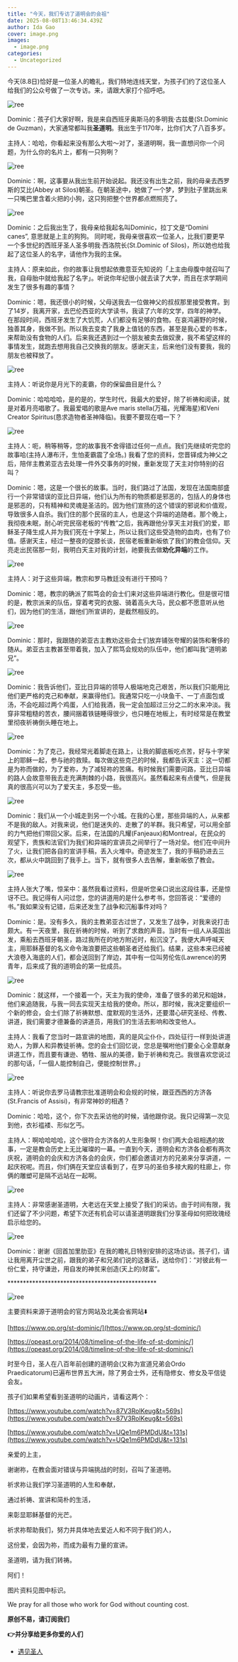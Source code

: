 ```yaml
---
title: "今天，我们专访了道明会的会祖"
date: 2025-08-08T13:46:34.439Z
author: Ida Gao
cover: image.png
images:
  - image.png
categories:
  - Uncategorized
---
```


今天(8.8日)恰好是一位圣人的瞻礼，我们特地连线天堂，为孩子们约了这位圣人给我们的公众号做了一次专访。来，请跟大家打个招呼吧。

<!--more-->

![ree](https://static.wixstatic.com/media/ec8b63_827d23e48094418c9df1434b6df96769~mv2.png)

Dominic：孩子们大家好啊，我是来自西班牙奥斯马的多明我·古兹曼(St.Dominic de Guzman)，大家通常都叫我**圣道明**。我出生于1170年，比你们大了八百多岁。

主持人：哈哈，你看起来没有那么大啦～对了，圣道明啊，我一直想问你一个问题，为什么你的名片上，都有一只狗咧？

![ree](https://static.wixstatic.com/media/ec8b63_dca914e199814e81badca620f1cd42b1~mv2.jpg)

Dominic：啊，这事要从我出生前开始说起。我还没有出生之前，我的母亲去西罗斯的艾比(Abbey at Silos)朝圣。在朝圣途中，她做了一个梦，梦到肚子里跳出来一只嘴巴里含着火把的小狗，这只狗把整个世界都点燃照亮了。

![ree](https://static.wixstatic.com/media/ec8b63_8aac17dee26441898f810c9b4f8d97ff~mv2.jpg)

Dominic：之后我出生了，我母亲给我起名叫Dominic，拉丁文是“Domini canes”, 意思就是上主的狗狗。 同时呢，我母亲很喜欢一位圣人，比我们要更早一个多世纪的西班牙圣人圣多明我·西洛院长(St.Dominic of Silos)，所以她也给我起了这位圣人的名字，请他作为我的主保。

主持人：原来如此，你的故事让我想起依撒意亚先知说的「上主由母腹中就召叫了我，自母胎中就给我起了名字」。听说你年纪很小就去读了大学，而且在求学期间发生了很多有趣的事情？

Dominic：嗯，我还很小的时候，父母送我去一位做神父的叔叔那里接受教育。到了14岁，我离开家，去巴伦西亚的大学读书，我读了六年的文学，四年的神学。在那段时间，西班牙发生了大饥荒，人们都没有足够的食物。在哀鸿遍野的时候，独善其身，我做不到。所以我去变卖了我身上值钱的东西，甚至是我心爱的书本，来帮助没有食物的人们。后来我还遇到过一个朋友被卖去做奴隶，我不希望这样的事情发生，就跑去想用我自己交换我的朋友。感谢天主，后来他们没有要我，我的朋友也被释放了。

![ree](https://static.wixstatic.com/media/ec8b63_fb3aa46c3fc743b7a15b13488b1dea30~mv2.jpg)

主持人：听说你是月光下的麦霸，你的保留曲目是什么？

Dominic：哈哈哈哈，是的是的，学生时代，我最大的爱好，除了祈祷和阅读，就是对着月亮唱歌了。我最爱唱的歌是Ave maris stella(万福，光耀海星)和Veni Creator Spiritus(恳求造物者圣神降临)。我要不要现在唱一下？

![ree](https://static.wixstatic.com/media/ec8b63_78ca61e48e684c22b3e534843e5e0ed3~mv2.gif/v1/fill/w_120,h_56,al_c,usm_0.66_1.00_0.01,blur_2,pstr/ec8b63_78ca61e48e684c22b3e534843e5e0ed3~mv2.gif)

主持人：呃，稍等稍等，您的故事我不舍得错过任何一点点。我们先继续听完您的故事哈(主持人瀑布汗，生怕麦霸震了全场。) 我看了您的资料，您晋铎成为神父之后，陪伴主教弟亚古去处理一件外交事务的时候，重新发现了天主对你特别的召叫？

Dominic：嗯，这是一个很长的故事。当时，我们路过了法国，发现在法国南部盛行一个非常错误的亚比日异端，他们认为所有的物质都是邪恶的，包括人的身体也是邪恶的，只有精神和灵魂是圣洁的。因为他们宣扬的这个错误的邪说和价值观，导致很多人自杀。我们住的那个民宿的主人，也是这个异端的追随者。那个晚上，我彻夜未眠，耐心听完民宿老板的“传教”之后，我再跟他分享天主对我们的爱，耶稣圣子降生成人并为我们死在十字架上，所以让我们这些受造物的血肉，也有了价值。感谢天主，经过一整夜的促膝长谈，民宿老板重新皈依了我们的教会信仰。天亮走出民宿那一刻，我明白天主对我的计划，祂要我去做**劝化异端**的工作。

![ree](https://static.wixstatic.com/media/ec8b63_c5ef82f87cde48fdac6453a82462fd69~mv2.jpg)

主持人：对于这些异端，教宗和罗马教廷没有进行干预吗？

Dominic：嗯，教宗的确派了熙笃会的会士们来对这些异端进行教化。但是很可惜的是，教宗派来的队伍，穿着考究的衣服、骑着高头大马，民众都不愿意听从他们，因为他们的生活，跟他们所宣讲的，是截然相反的。

![ree](https://static.wixstatic.com/media/ec8b63_f470c02277824d768baed99c92418c0a~mv2.jpg)

Dominic：那时，我跟随的弟亚古主教劝这些会士们放弃铺张夸耀的装饰和奢侈的随从。弟亚古主教甚至带着我，加入了熙笃会规劝的队伍中，他们都叫我“道明弟兄”。

![ree](https://static.wixstatic.com/media/ec8b63_53a46ea1f87047aaae66db117067c3c6~mv2.jpg)

Dominic：我告诉他们，亚比日异端的领导人极端地克己艰苦，所以我们只能用比他们更严格的克己和奉献，来赢得他们。我通常只吃一小块鱼干、一丁点面包或汤，不会吃超过两个鸡蛋，人们给我酒，我一定会加超过三分之二的水来冲淡。我穿非常粗糙的苦衣，腰间捆着铁链睡得很少，也只睡在地板上，有时经常是在教堂里彻夜祈祷倒头睡在地上。

![ree](https://static.wixstatic.com/media/ec8b63_b04ef167805043f6aaf93884687c31f4~mv2.jpg)

Dominic：为了克己，我经常光着脚走在路上，让我的脚底板吃点苦，好与十字架上的耶稣一起，参与祂的救赎。每次做这些克己的时候，我都告诉天主：这一切都是为祢而做的，为了爱祢，为了减轻祢的苦痛。有时候我们需要问路，亚比日异端的路人会故意带我去走充满荆棘的小路，我很高兴。虽然看起来有点傻气，但是我真的很高兴可以为了爱天主，多忍受一些。

![ree](https://static.wixstatic.com/media/ec8b63_3b323c3274c249198542147500a14784~mv2.jpg)

Dominic：我们从一个小城走到另一个小城。在我的心里，那些异端的人，从来都不是我的敌人。对我来说，他们是迷失的、走散了的羊群。我只希望，可以用全部的力气把他们带回父家。后来，在法国的凡耀(Fanjeaux)和Montreal，在民众的观望下，贵族和法官们为我们和异端的宣讲员之间举行了一场对垒。他们在中间升了火，让我们把各自的宣讲手稿，丢入火堆中。奇迹发生了，我的手稿扔进去三次，都从火中跳回到了我手上。当下，就有很多人去告解，重新皈依了教会。

![ree](https://static.wixstatic.com/media/ec8b63_0715a04f0e794ec6befeba9cea617eac~mv2.gif/v1/fill/w_80,h_37,al_c,usm_0.66_1.00_0.01,blur_2,pstr/ec8b63_0715a04f0e794ec6befeba9cea617eac~mv2.gif)

主持人张大了嘴，惊呆中：虽然我看过资料，但是听您亲口说出这段往事，还是惊讶不已。我记得有人问过您，您的讲道用的是什么参考书，您回答说：“爱德的书。”我如果没有记错，后来还发生了战争和沉船事件对吗？

Dominic：是。没有多久，我的主教弟亚古过世了，又发生了战争，对我来说打击颇大。有一天夜里，我在祈祷的时候，听到了求救的声音。当时有一组人从英国出发，乘船去西班牙朝圣，路过我所在的地方附近时，船沉没了。我便大声呼喊天主，用耶稣基督的名义命令海浪要把这些朝圣者还给我们。结果，这些本来已经被大浪卷入海底的人们，都会送回到了岸边，其中有一位叫劳伦佐(Lawrence)的男青年，后来成了我的道明会的第一批成员。

![ree](https://static.wixstatic.com/media/ec8b63_534f3585c6314dada9a6cb9d97a6fe1d~mv2.jpg)

Dominic：就这样，一个接着一个，天主为我的使命，准备了很多的弟兄和姐妹，他们来追随我，与我一同去实现天主给我的使命。所以，那时候，我决定要组织一个新的修会，会士们除了祈祷默想、度默观的生活外，还要潜心研究圣经、传教、讲道，我们需要才德兼备的讲道员，用我们的生活去影响和改变他人。  

主持人：我看了您当时一路宣讲的地图，真的是风尘仆仆，四处征行一样到处讲道劝人，为罪人和异教徒祈祷。您的会士们回忆说，您总是嘱咐他们要全心全意献身讲道工作，而且要有谦逊、牺牲、服从的美德，勤于祈祷和克己。我很喜欢您说过的那句话，「一個人能控制自己，便能控制世界。」

![ree](https://static.wixstatic.com/media/ec8b63_56929d523e9746a397de056b5aeba4b4~mv2.png)

主持人：听说你去罗马请教宗批准道明会和会规的时候，跟亚西西的方济各(St.Francis of Assisi)，有非常神妙的相遇？

Dominic：哈哈，这个，你下次去采访他的时候，请他跟你说。我只记得第一次见到他，衣衫褴褛、形似乞丐。

主持人：啊哈哈哈哈，这个很符合方济各的人生形象啊！你们两大会祖相遇的故事，一定是教会历史上无比璀璨的一幕。一直到今天，道明会和方济各会都有两次庆祝，道明会的会庆和方济各会的会庆，你们都会邀请对方的兄弟来分享讲道，一起庆祝呢。而且，你们俩在天堂应该看到了，在罗马的圣伯多禄大殿的柱廊上，你俩的雕塑可是隔不远站在一起啊。

![ree](https://static.wixstatic.com/media/ec8b63_e070e5f923ec4dbab3e6ccedfcdf14e0~mv2.jpg)

主持人：非常感谢圣道明，大老远在天堂上接受了我们的采访。由于时间有限，我们还留了不少问题，希望下次还有机会可以请圣道明跟我们分享圣母如何把玫瑰经启示给您的。

![ree](https://static.wixstatic.com/media/ec8b63_a430b997395e45eb89af11eec5008eb0~mv2.jpg)

Dominic：谢谢《回首加里肋亚》在我的瞻礼日特别安排的这场访谈。孩子们，请让我用离开尘世之前，跟我的弟子和兄弟们说的这番话，送给你们：“对彼此有一份仁爱，持守谦逊，用自发的神贫来创造(天上的)财富”。

\*\*\*\*\*\*\*\*\*\*\*\*\*\*\*\*\*\*\*\*\*\*\*\*\*\*\*\*\*\*\*\*\*\*\*\*\*\*\*\*\*\*\*\*\*\*\*\*

![ree](https://static.wixstatic.com/media/ec8b63_da5482965f87400aaa4291ca1011d3de~mv2.jpg)

主要资料来源于道明会的官方网站及北美会省网站⬇️

[https://www.op.org/st-dominic/](https://www.op.org/st-dominic/)

[https://opeast.org/2014/08/timeline-of-the-life-of-st-dominic/](https://opeast.org/2014/08/timeline-of-the-life-of-st-dominic/)

时至今日，圣人在八百年前创建的道明会(又称为宣道兄弟会Ordo Praedicatorum)已遍布世界五大洲，除了男会士外，还有隐修女、修女及平信徒会友。

孩子们如果希望看到圣道明的动画片，请看这两个：

[https://www.youtube.com/watch?v=87V3RolKeug&t=569s](https://www.youtube.com/watch?v=87V3RolKeug&t=569s)

[https://www.youtube.com/watch?v=UQe1m6PMDdU&t=131s](https://www.youtube.com/watch?v=UQe1m6PMDdU&t=131s)

  

亲爱的上主，

谢谢祢，在教会面对错误与异端挑战的时刻，召叫了圣道明。

祈求祢让我们学习圣道明的人生和奉献，

通过祈祷、宣讲和简朴的生活，

来彰显耶稣基督的光芒。

祈求祢帮助我们，努力并具体地去爱近人和不同于我们的人，

这份爱，会因为祢，而成为最有力量的宣讲。

圣道明，请为我们转祷。

阿们！

  

  

图片资料见图中标识。

We pray for all those who work for God without counting cost.

**原创不易，请订阅我们**

**👉并分享给更多你爱的人们**

*   [遇见圣人](https://www.urloveinme.com/首頁/categories/遇见圣人)
